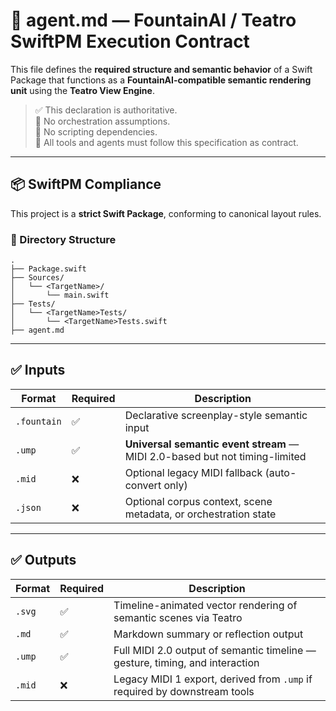 # 🤖 agent.md — FountainAI / Teatro SwiftPM Execution Contract

This file defines the **required structure and semantic behavior** of a Swift Package that functions as a **FountainAI-compatible semantic rendering unit** using the **Teatro View Engine**.

> ✅ This declaration is authoritative.  
> 🚫 No orchestration assumptions.  
> 🚫 No scripting dependencies.  
> 🎯 All tools and agents must follow this specification as contract.

---

## 📦 SwiftPM Compliance

This project is a **strict Swift Package**, conforming to canonical layout rules.

### 📁 Directory Structure

```
.
├── Package.swift
├── Sources/
│   └── <TargetName>/
│       └── main.swift
├── Tests/
│   └── <TargetName>Tests/
│       └── <TargetName>Tests.swift
├── agent.md
```

---

## ✅ Inputs

| Format     | Required | Description                                                                 |
|------------|----------|-----------------------------------------------------------------------------|
| `.fountain`| ✅        | Declarative screenplay-style semantic input                                 |
| `.ump`     | ✅        | **Universal semantic event stream** — MIDI 2.0-based but not timing-limited |
| `.mid`     | ❌        | Optional legacy MIDI fallback (auto-convert only)                           |
| `.json`    | ❌        | Optional corpus context, scene metadata, or orchestration state             |

---

## ✅ Outputs

| Format     | Required | Description                                                                    |
|------------|----------|--------------------------------------------------------------------------------|
| `.svg`     | ✅        | Timeline-animated vector rendering of semantic scenes via Teatro               |
| `.md`      | ✅        | Markdown summary or reflection output                                          |
| `.ump`     | ✅        | Full MIDI 2.0 output of semantic timeline — gesture, timing, and interaction   |
| `.mid`     | ❌        | Legacy MIDI 1 export, derived from `.ump` if required by downstream tools      |
